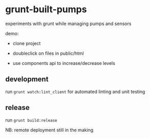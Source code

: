 # grunt-built-pumps
experiments with grunt while managing pumps and sensors

demo:

- clone project

- doubleclick on files in public/html

- use components api to increase/decrease levels


## development
run `grunt watch:lint_client` for automated linting and unit testing

## release
run `grunt build:release`

NB: remote deployment still in the making
